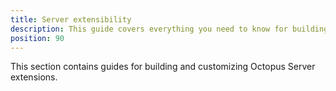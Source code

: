 ```yaml
---
title: Server extensibility
description: This guide covers everything you need to know for building and customizing Octopus Server extensions.
position: 90
---
```


This section contains guides for building and customizing Octopus Server extensions.
